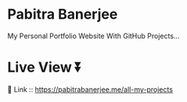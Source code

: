 # Pabitra Banerjee
My Personal Portfolio Website With GitHub Projects...
# Live View ⏬
🥇 Link :: https://pabitrabanerjee.me/all-my-projects
